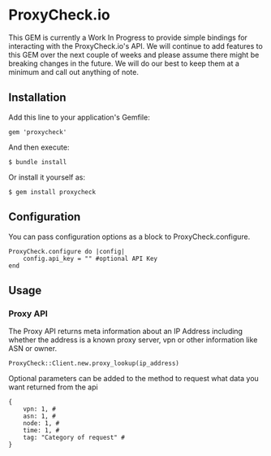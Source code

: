 # ProxyCheck.io

This GEM is currently a Work In Progress to provide simple bindings for interacting with the ProxyCheck.io's API. We will continue to add features to this GEM over the next couple of weeks and please assume there might be breaking changes in the future. We will do our best to keep them at a minimum and call out anything of note.


## Installation

Add this line to your application's Gemfile:

    gem 'proxycheck'

And then execute:

    $ bundle install

Or install it yourself as:

    $ gem install proxycheck
    
## Configuration

You can pass configuration options as a block to ProxyCheck.configure.

    ProxyCheck.configure do |config|
		config.api_key = "" #optional API Key
    end


## Usage

### Proxy API
The Proxy API returns meta information about an IP Address including whether the address is a known proxy server, vpn or other information like ASN or owner.

 	ProxyCheck::Client.new.proxy_lookup(ip_address)

   Optional parameters can be added to the method to request what data you want returned from the api
    
    {
        vpn: 1, #
        asn: 1, #
        node: 1, #
        time: 1, #
        tag: "Category of request" #   
    }

